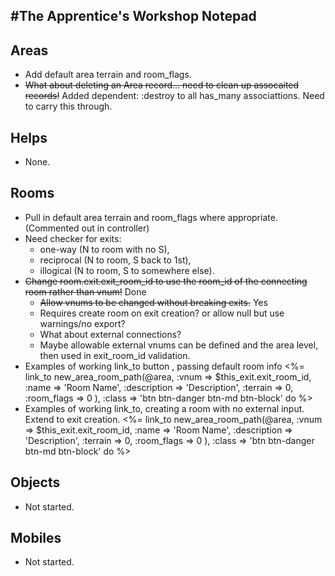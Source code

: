 #The Apprentice's Workshop Notepad
---

## Areas
* Add default area terrain and room_flags.
* ~~What about deleting an Area record... need to clean up assocaited records!~~ Added dependent: :destroy to all has_many associattions.  Need to carry this through.

## Helps
* None.

## Rooms
* Pull in default area terrain and room_flags where appropriate. (Commented out in controller)
* Need checker for exits:
  - one-way (N to room with no S),
  - reciprocal (N to room, S back to 1st),
  - illogical (N to room, S to somewhere else). 
* ~~Change room.exit.exit_room_id to use the room_id of the connecting room rather than vnum!~~ Done
  - ~~Allow vnums to be changed without breaking exits.~~ Yes
  - Requires create room on exit creation? or allow null but use warnings/no export?
  - What about external connections?
  - Maybe allowable external vnums can be defined and the area level, then used in exit_room_id validation.
* Examples of working link_to button , passing default room info
      <%= link_to new_area_room_path(@area, :vnum => $this_exit.exit_room_id,
                                            :name => 'Room Name',
                                            :description => 'Description',
                                            :terrain => 0,
                                            :room_flags => 0
                                            ), :class => 'btn btn-danger btn-md btn-block' do %>
* Examples of working link_to, creating a room with no external input.  Extend to exit creation.
      <%= link_to new_area_room_path(@area, :vnum => $this_exit.exit_room_id,
                                            :name => 'Room Name',
                                            :description => 'Description',
                                            :terrain => 0,
                                            :room_flags => 0
                                            ), :class => 'btn btn-danger btn-md btn-block' do %>

## Objects
* Not started.

## Mobiles
* Not started.
